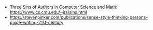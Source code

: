 - Three Sins of Authors in Computer Science and Math: https://www.cs.cmu.edu/~jrs/sins.html
- https://stevenpinker.com/publications/sense-style-thinking-persons-guide-writing-21st-century
